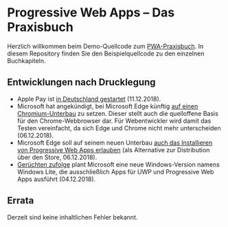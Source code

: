 # Progressive Web Apps – Das Praxisbuch

Herzlich willkommen beim Demo-Quellcode zum [PWA-Praxisbuch](https://www.rheinwerk-verlag.de/progressive-web-apps_4707/). In diesem Repository finden Sie den Beispielquellcode zu den einzelnen Buchkapiteln.

## Entwicklungen nach Drucklegung

* Apple Pay ist [in Deutschland gestartet](https://www.heise.de/mac-and-i/meldung/Apple-Pay-in-Deutschland-Fragen-und-Antworten-4206512.html) (11.12.2018).
* Microsoft hat angekündigt, bei Microsoft Edge künftig [auf einen Chromium-Unterbau](https://blogs.windows.com/windowsexperience/2018/12/06/microsoft-edge-making-the-web-better-through-more-open-source-collaboration/) zu setzen. Dieser stellt auch die quelloffene Basis für den Chrome-Webbrowser dar. Für Webentwickler wird damit das Testen vereinfacht, da sich Edge und Chrome nicht mehr unterscheiden (06.12.2018).
* Microsoft Edge soll auf seinem neuen Unterbau [auch das Installieren von Progressive Web Apps erlauben](https://www.reddit.com/r/Windows10/comments/a3pt19/microsoft_edge_making_the_web_better_through_more/eb8rhe5/) (als Alternative zur Distribution über den Store, 06.12.2018).
* [Gerüchten zufolge](https://www.howtogeek.com/fyi/microsoft-is-working-on-windows-lite-because-it-cant-stop-beating-dead-horses/) plant Microsoft eine neue Windows-Version namens Windows Lite, die ausschließlich Apps für UWP und Progressive Web Apps ausführt (04.12.2018).

## Errata
Derzeit sind keine inhaltlichen Fehler bekannt.
